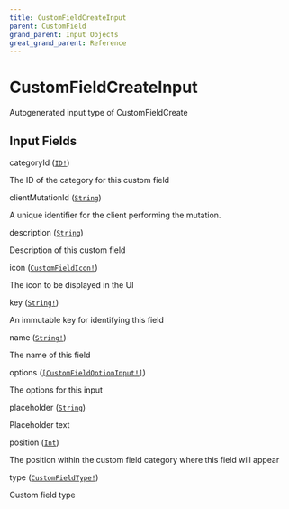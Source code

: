 ```yaml
---
title: CustomFieldCreateInput
parent: CustomField
grand_parent: Input Objects
great_grand_parent: Reference
---
```


<h1>CustomFieldCreateInput</h1>

Autogenerated input type of CustomFieldCreate

<h2>Input Fields</h2>

<div class="field-entry ">
  <span id="category_id" class="field-name anchored">categoryId (<code><a href="/docs/reference/scalar/id">ID!</a></code>)</span>

  <div class="description-wrapper">
   <p>The ID of the category for this custom field</p>

  </div>
</div>

<div class="field-entry ">
  <span id="client_mutation_id" class="field-name anchored">clientMutationId (<code><a href="/docs/reference/scalar/string">String</a></code>)</span>

  <div class="description-wrapper">
   <p>A unique identifier for the client performing the mutation.</p>

  </div>
</div>

<div class="field-entry ">
  <span id="description" class="field-name anchored">description (<code><a href="/docs/reference/scalar/string">String</a></code>)</span>

  <div class="description-wrapper">
   <p>Description of this custom field</p>

  </div>
</div>

<div class="field-entry ">
  <span id="icon" class="field-name anchored">icon (<code><a href="/docs/reference/enum/custom_field_icon">CustomFieldIcon!</a></code>)</span>

  <div class="description-wrapper">
   <p>The icon to be displayed in the UI</p>

  </div>
</div>

<div class="field-entry ">
  <span id="key" class="field-name anchored">key (<code><a href="/docs/reference/scalar/string">String!</a></code>)</span>

  <div class="description-wrapper">
   <p>An immutable key for identifying this field</p>

  </div>
</div>

<div class="field-entry ">
  <span id="name" class="field-name anchored">name (<code><a href="/docs/reference/scalar/string">String!</a></code>)</span>

  <div class="description-wrapper">
   <p>The name of this field</p>

  </div>
</div>

<div class="field-entry ">
  <span id="options" class="field-name anchored">options (<code><a href="/docs/reference/input_object/custom_field/custom_field_option_input">[CustomFieldOptionInput!]</a></code>)</span>

  <div class="description-wrapper">
   <p>The options for this input</p>

  </div>
</div>

<div class="field-entry ">
  <span id="placeholder" class="field-name anchored">placeholder (<code><a href="/docs/reference/scalar/string">String</a></code>)</span>

  <div class="description-wrapper">
   <p>Placeholder text</p>

  </div>
</div>

<div class="field-entry ">
  <span id="position" class="field-name anchored">position (<code><a href="/docs/reference/scalar/int">Int</a></code>)</span>

  <div class="description-wrapper">
   <p>The position within the custom field category where this field will appear</p>

  </div>
</div>

<div class="field-entry ">
  <span id="type" class="field-name anchored">type (<code><a href="/docs/reference/enum/custom_field_type">CustomFieldType!</a></code>)</span>

  <div class="description-wrapper">
   <p>Custom field type</p>

  </div>
</div>

